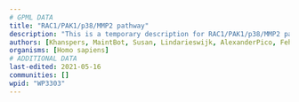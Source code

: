 ```yaml
---
# GPML DATA
title: "RAC1/PAK1/p38/MMP2 pathway"
description: "This is a temporary description for RAC1/PAK1/p38/MMP2 pathway"
authors: [Khanspers, MaintBot, Susan, Lindarieswijk, AlexanderPico, Fehrhart, Eweitz]
organisms: [Homo sapiens]
# ADDITIONAL DATA
last-edited: 2021-05-16
communities: []
wpid: "WP3303"
---
```

